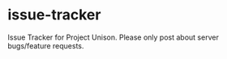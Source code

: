 # issue-tracker
Issue Tracker for Project Unison. Please only post about server bugs/feature requests.
